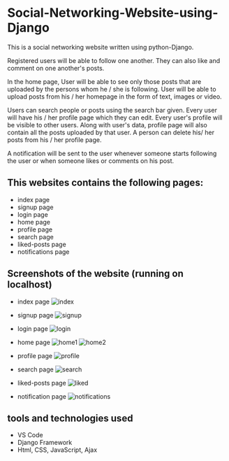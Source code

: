 # Social-Networking-Website-using-Django
This is a social networking website written using python-Django. 

Registered users will be able to follow one another. They can also like and comment on one another's posts.

In the home page, User will be able to see only those posts that are uploaded by the persons whom he / she is following.
User will be able to upload posts from his / her homepage in the form of text, images or video. 

Users can search people or posts using the search bar given.
Every user will have his / her profile page which they can edit. Every user's profile will be visible to other users. Along with user's data, profile page will also contain all the posts uploaded by that user. A person can delete his/ her posts from his / her profile page.

A notification will be sent to the user whenever someone starts following the user or when someone likes or comments on his post. 

## This websites contains the following pages:
* index page
* signup page
* login page
* home page
* profile page
* search page
* liked-posts page
* notifications page

## Screenshots of the website (running on localhost)

* index page
![index](https://user-images.githubusercontent.com/53531220/136249143-1abb6bce-9811-4dd0-9046-f2e0a45ffcea.JPG)

* signup page
![signup](https://user-images.githubusercontent.com/53531220/136249180-c69d80eb-9eb6-4ac5-b09c-63b673bd7b3d.JPG)

* login page
![login](https://user-images.githubusercontent.com/53531220/136249197-d49f927e-1061-4d3a-a822-a723505837fa.JPG)

* home page
![home1](https://user-images.githubusercontent.com/53531220/136325180-47172903-c3be-4449-b780-9c92f56f2250.JPG)
![home2](https://user-images.githubusercontent.com/53531220/136325191-aa4c0c9a-a913-4994-939c-c96542e6232a.JPG)


* profile page
![profile](https://user-images.githubusercontent.com/53531220/136249283-bde919b9-7127-43ad-969c-baea1d1edc0f.JPG)

* search page
![search](https://user-images.githubusercontent.com/53531220/136249370-1c480e89-0452-4760-bef3-05a8800243d0.JPG)

* liked-posts page
![liked](https://user-images.githubusercontent.com/53531220/136249398-e74580c6-dbbf-4cf4-b2fd-78ffd4d98c7a.JPG)

* notification page
![notifications](https://user-images.githubusercontent.com/53531220/136249425-f37f46ac-293e-4cc7-a1ba-6288185b4fcf.JPG)

## tools and technologies used
* VS Code 
* Django Framework
* Html, CSS, JavaScript, Ajax
